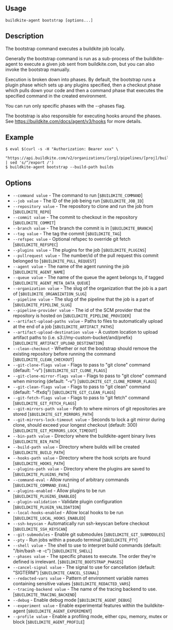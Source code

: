 ## Usage

`buildkite-agent bootstrap [options...]`

## Description

The bootstrap command executes a buildkite job locally.

Generally the bootstrap command is run as a sub-process of the buildkite-agent to execute
a given job sent from buildkite.com, but you can also invoke the bootstrap manually.

Execution is broken down into phases. By default, the bootstrap runs a plugin phase which
sets up any plugins specified, then a checkout phase which pulls down your code and then a
command phase that executes the specified command in the created environment.

You can run only specific phases with the --phases flag.

The bootstrap is also responsible for executing hooks around the phases.
See https://buildkite.com/docs/agent/v3/hooks for more details.

## Example

    $ eval $(curl -s -H "Authorization: Bearer xxx" \
        "https://api.buildkite.com/v2/organizations/[org]/pipelines/[proj]/builds/[build]/jobs/[job]/env.txt" | sed 's/^/export /')
    $ buildkite-agent bootstrap --build-path builds

## Options

* `--command value` - The command to run [`$BUILDKITE_COMMAND`]
* `--job value` - The ID of the job being run [`$BUILDKITE_JOB_ID`]
* `--repository value` - The repository to clone and run the job from [`$BUILDKITE_REPO`]
* `--commit value` - The commit to checkout in the repository [`$BUILDKITE_COMMIT`]
* `--branch value` - The branch the commit is in [`$BUILDKITE_BRANCH`]
* `--tag value` - The tag the commit [`$BUILDKITE_TAG`]
* `--refspec value` - Optional refspec to override git fetch [`$BUILDKITE_REFSPEC`]
* `--plugins value` - The plugins for the job [`$BUILDKITE_PLUGINS`]
* `--pullrequest value` - The number/id of the pull request this commit belonged to [`$BUILDKITE_PULL_REQUEST`]
* `--agent value` - The name of the agent running the job [`$BUILDKITE_AGENT_NAME`]
* `--queue value` - The name of the queue the agent belongs to, if tagged [`$BUILDKITE_AGENT_META_DATA_QUEUE`]
* `--organization value` - The slug of the organization that the job is a part of [`$BUILDKITE_ORGANIZATION_SLUG`]
* `--pipeline value` - The slug of the pipeline that the job is a part of [`$BUILDKITE_PIPELINE_SLUG`]
* `--pipeline-provider value` - The id of the SCM provider that the repository is hosted on [`$BUILDKITE_PIPELINE_PROVIDER`]
* `--artifact-upload-paths value` - Paths to files to automatically upload at the end of a job [`$BUILDKITE_ARTIFACT_PATHS`]
* `--artifact-upload-destination value` - A custom location to upload artifact paths to (i.e. s3://my-custom-bucket/and/prefix) [`$BUILDKITE_ARTIFACT_UPLOAD_DESTINATION`]
* `--clean-checkout` - Whether or not the bootstrap should remove the existing repository before running the command [`$BUILDKITE_CLEAN_CHECKOUT`]
* `--git-clone-flags value` - Flags to pass to "git clone" command (default: "-v") [`$BUILDKITE_GIT_CLONE_FLAGS`]
* `--git-clone-mirror-flags value` - Flags to pass to "git clone" command when mirroring (default: "-v") [`$BUILDKITE_GIT_CLONE_MIRROR_FLAGS`]
* `--git-clean-flags value` - Flags to pass to "git clean" command (default: "-ffxdq") [`$BUILDKITE_GIT_CLEAN_FLAGS`]
* `--git-fetch-flags value` - Flags to pass to "git fetch" command [`$BUILDKITE_GIT_FETCH_FLAGS`]
* `--git-mirrors-path value` - Path to where mirrors of git repositories are stored [`$BUILDKITE_GIT_MIRRORS_PATH`]
* `--git-mirrors-lock-timeout value` - Seconds to lock a git mirror during clone, should exceed your longest checkout (default: 300) [`$BUILDKITE_GIT_MIRRORS_LOCK_TIMEOUT`]
* `--bin-path value` - Directory where the buildkite-agent binary lives [`$BUILDKITE_BIN_PATH`]
* `--build-path value` - Directory where builds will be created [`$BUILDKITE_BUILD_PATH`]
* `--hooks-path value` - Directory where the hook scripts are found [`$BUILDKITE_HOOKS_PATH`]
* `--plugins-path value` - Directory where the plugins are saved to [`$BUILDKITE_PLUGINS_PATH`]
* `--command-eval` - Allow running of arbitrary commands [`$BUILDKITE_COMMAND_EVAL`]
* `--plugins-enabled` - Allow plugins to be run [`$BUILDKITE_PLUGINS_ENABLED`]
* `--plugin-validation` - Validate plugin configuration [`$BUILDKITE_PLUGIN_VALIDATION`]
* `--local-hooks-enabled` - Allow local hooks to be run [`$BUILDKITE_LOCAL_HOOKS_ENABLED`]
* `--ssh-keyscan` - Automatically run ssh-keyscan before checkout [`$BUILDKITE_SSH_KEYSCAN`]
* `--git-submodules` - Enable git submodules [`$BUILDKITE_GIT_SUBMODULES`]
* `--pty` - Run jobs within a pseudo terminal [`$BUILDKITE_PTY`]
* `--shell value` - The shell to use to interpret build commands (default: "/bin/bash -e -c") [`$BUILDKITE_SHELL`]
* `--phases value` - The specific phases to execute. The order they're defined is irrelevant. [`$BUILDKITE_BOOTSTRAP_PHASES`]
* `--cancel-signal value` - The signal to use for cancellation (default: "SIGTERM") [`$BUILDKITE_CANCEL_SIGNAL`]
* `--redacted-vars value` - Pattern of environment variable names containing sensitive values [`$BUILDKITE_REDACTED_VARS`]
* `--tracing-backend value` - The name of the tracing backend to use. [`$BUILDKITE_TRACING_BACKEND`]
* `--debug` - Enable debug mode [`$BUILDKITE_AGENT_DEBUG`]
* `--experiment value` - Enable experimental features within the buildkite-agent [`$BUILDKITE_AGENT_EXPERIMENT`]
* `--profile value` - Enable a profiling mode, either cpu, memory, mutex or block [`$BUILDKITE_AGENT_PROFILE`]

